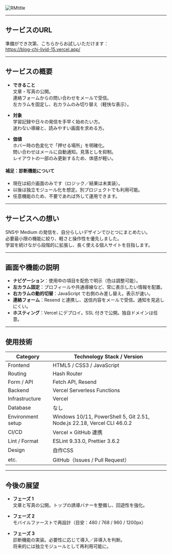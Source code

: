 
![RMtitle](https://github.com/user-attachments/assets/3d28486b-9c12-465b-9c0c-98399644af25)

---

## サービスのURL

準備ができ次第、こちらからお試しいただけます：  
https://blog-chi-livid-15.vercel.app/

---

## サービスの概要

- **できること**  
  文章・写真の公開。  
  連絡フォームからの問い合わせをメールで受信。  
  左カラムを固定し、右カラムのみ切り替え（軽快な表示）。

- **対象**  
  学習記録や日々の発信を手早く始めたい方。  
  迷わない導線と、読みやすい画面を求める方。

- **価値**  
  ホバー時の色変化で「押せる場所」を明確化。  
  問い合わせはメールに自動通知。見落としを抑制。  
  レイアウトの一部のみ更新するため、体感が軽い。

#### 補足：診断機能について
- 現在は紹介画面のみです（ロジック／結果は未実装）。  
- 以後は独立モジュール化を想定。別プロジェクトでも利用可能。  
- 任意機能のため、不要であれば外して運用できます。

---

## サービスへの想い

SNSや Medium の発信を、自分らしいデザインでひとつにまとめたい。  
必要最小限の機能に絞り、軽さと操作性を優先しました。  
学習を続けながら段階的に拡張し、長く使える個人サイトを目指します。

---

## 画面や機能の説明

- **ナビゲーション**：使用中の項目を配色で明示（色は調整可能）。  
- **左カラム固定**：プロフィールや共通導線など、常に表示したい情報を配置。  
- **右カラムの動的切替**：JavaScript で右側のみ差し替え。表示が速い。  
- **連絡フォーム**：Resend と連携し、送信内容をメールで受信。通知を見逃しにくい。  
- **ホスティング**：Vercel にデプロイ。SSL 付きで公開。独自ドメインは任意。

---

## 使用技術

| Category | Technology Stack / Version |
|---|---|
| Frontend | HTML5 / CSS3 / JavaScript |
| Routing | Hash Router |
| Form / API | Fetch API, Resend |
| Backend | Vercel Serverless Functions |
| Infrastructure | Vercel|
| Database | なし |
| Environment setup | Windows 10/11, PowerShell 5, Git 2.51, Node.js 22.18, Vercel CLI 46.0.2 |
| CI/CD | Vercel × GitHub 連携 |
| Lint / Format | ESLint 9.33.0, Prettier 3.6.2 |
| Design | 自作CSS |
| etc. | GitHub（Issues / Pull Request） |

---

## 今後の展望

- **フェーズ 1**  
  文章と写真の公開。トップの誘導バナーを整備し、回遊性を強化。

- **フェーズ 2**
  モバイルファーストで再設計（目安：480 / 768 / 960 / 1200px）
  
- **フェーズ 3**   
  診断機能の実装。必要性に応じて導入／非導入を判断。  
  将来的には独立モジュールとして再利用可能に。
